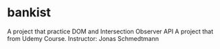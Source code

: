 # bankist
A project that practice DOM and  Intersection Observer API
A project that from Udemy Course. 
Instructor: Jonas Schmedtmann
